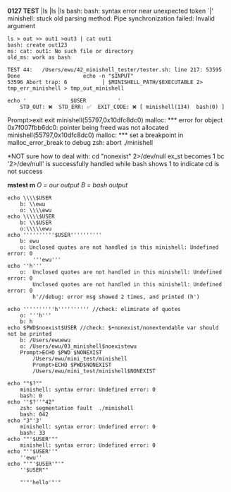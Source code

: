 **0127 TEST**
	|ls |ls
	|ls 
	bash: bash: syntax error near unexpected token `|'
	minishell: stuck
	old parsing method: Pipe synchronization failed: Invalid argument

	ls > out >> out1 >out3 | cat out1
	bash: create out123
	ms: cat: out1: No such file or directory
	old_ms: work as bash

	TEST 44:   /Users/ewu/42_minishell_tester/tester.sh: line 217: 53595 Done                    echo -n "$INPUT"
	53596 Abort trap: 6           | $MINISHELL_PATH/$EXECUTABLE 2> tmp_err_minishell > tmp_out_minishell
	 
	echo '              $USER          '
		STD_OUT: ❌  STD_ERR: ✅  EXIT_CODE: ❌ [ minishell(134)  bash(0) ]  
	
Prompt>exit
exit
minishell(55797,0x10dfc8dc0) malloc: *** error for object 0x7f007fbb6dc0: pointer being freed was not allocated
minishell(55797,0x10dfc8dc0) malloc: *** set a breakpoint in malloc_error_break to debug
zsh: abort      ./minishell

*NOT sure how to deal with: cd "nonexist" 2>/dev/null
		ex_st becomes 1 bc '2>/dev/null' is successfully handled
		while bash shows 1 to indicate cd is not success











**mstest m**
	*O = our output*
	*B = bash output*

	echo \\\\$USER
	 	b: \\ewu
		o: \\\\ewu
	echo \\\\\$USER
		b: \\$USER
		o:\\\\\ewu
	echo ''''''''''$USER''''''''''
		b: ewu
		o: Unclosed quotes are not handled in this minishell: Undefined error: 0
			'''ewu'''
	echo ''h'''
		o:  Unclosed quotes are not handled in this minishell: Undefined error: 0
			Unclosed quotes are not handled in this minishell: Undefined error: 0
			h'//debug: error msg showed 2 times, and printed (h')
		
	echo ''''''''''h'''''''''' //check: eliminate of quotes
		o: '''h'''
		b: h
	echo $PWD$noexist$USER //check: $+nonexist/nonextendable var should not be printed
		b: /Users/ewuewu
		o: /Users/ewu/03_minishell$noexistewu
		Prompt>ECHO $PWD $NONEXIST
			/Users/ewu/mini_test/minishell
			Prompt>ECHO $PWD$NONEXIST
			/Users/ewu/mini_test/minishell$NONEXIST

	echo ""$?""
		minishell: syntax error: Undefined error: 0
		bash: 0
	echo ''$?''"42"
		zsh: segmentation fault  ./minishell
		bash: 042
	echo "3"'3'
		minishell: syntax error: Undefined error: 0
		bash: 33
	echo ""'$USER'""
		minishell: syntax error: Undefined error: 0
	echo "''$USER''"
		''ewu''
	echo "'"'$USER'"'"
		''$USER""

		"'"'hello'"'"